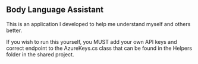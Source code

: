 ## Body Language Assistant

This is an application I developed to help me understand myself and others better.

If you wish to run this yourself, you MUST add your own API keys and correct endpoint to the AzureKeys.cs class that can be found in the Helpers folder in the shared project.
